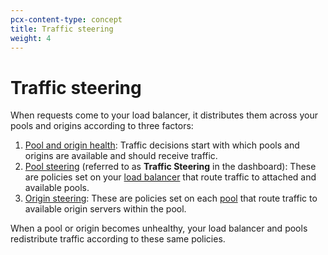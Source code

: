 ```yaml
---
pcx-content-type: concept
title: Traffic steering
weight: 4
---
```


# Traffic steering

When requests come to your load balancer, it distributes them across your pools and origins according to three factors:

1.  [Pool and origin health](/load-balancing/understand-basics/health-details/): Traffic decisions start with which pools and origins are available and should receive traffic.
2.  [Pool steering](/load-balancing/pool-level-steering/) (referred to as **Traffic Steering** in the dashboard): These are policies set on your [load balancer](/load-balancing/understand-basics/load-balancers/) that route traffic to attached and available pools.
3.  [Origin steering](/load-balancing/origin-level-steering/): These are policies set on each [pool](/load-balancing/understand-basics/pools/) that route traffic to available origin servers within the pool.

When a pool or origin becomes unhealthy, your load balancer and pools redistribute traffic according to these same policies.
